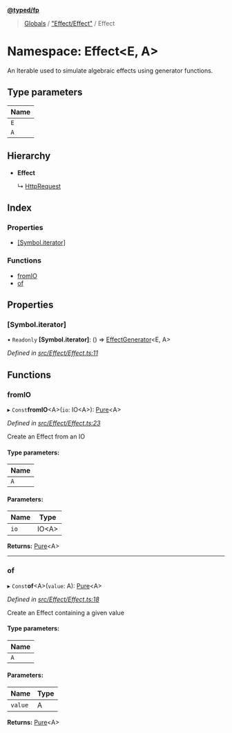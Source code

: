**[@typed/fp](../README.md)**

> [Globals](../globals.md) / ["Effect/Effect"](_effect_effect_.md) / Effect

# Namespace: Effect\<E, A>

An Iterable used to simulate algebraic effects using generator functions.

## Type parameters

Name |
------ |
`E` |
`A` |

## Hierarchy

* **Effect**

  ↳ [HttpRequest](../interfaces/_http_httprequest_.httprequest.md)

## Index

### Properties

* [[Symbol.iterator]](_effect_effect_.effect.md#[symbol.iterator])

### Functions

* [fromIO](_effect_effect_.effect.md#fromio)
* [of](_effect_effect_.effect.md#of)

## Properties

### [Symbol.iterator]

• `Readonly` **[Symbol.iterator]**: () => [EffectGenerator](_effect_effect_.md#effectgenerator)\<E, A>

*Defined in [src/Effect/Effect.ts:11](https://github.com/TylorS/typed-fp/blob/f129829/src/Effect/Effect.ts#L11)*

## Functions

### fromIO

▸ `Const`**fromIO**\<A>(`io`: IO\<A>): [Pure](_effect_effect_.md#pure)\<A>

*Defined in [src/Effect/Effect.ts:23](https://github.com/TylorS/typed-fp/blob/f129829/src/Effect/Effect.ts#L23)*

Create an Effect from an IO

#### Type parameters:

Name |
------ |
`A` |

#### Parameters:

Name | Type |
------ | ------ |
`io` | IO\<A> |

**Returns:** [Pure](_effect_effect_.md#pure)\<A>

___

### of

▸ `Const`**of**\<A>(`value`: A): [Pure](_effect_effect_.md#pure)\<A>

*Defined in [src/Effect/Effect.ts:18](https://github.com/TylorS/typed-fp/blob/f129829/src/Effect/Effect.ts#L18)*

Create an Effect containing a given value

#### Type parameters:

Name |
------ |
`A` |

#### Parameters:

Name | Type |
------ | ------ |
`value` | A |

**Returns:** [Pure](_effect_effect_.md#pure)\<A>
